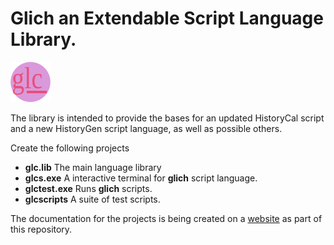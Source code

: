# Glich an Extendable Script Language Library.

![Glich logo](./image/glich32.svg)

The library is intended to provide the bases for an updated HistoryCal script
and a new HistoryGen script language, as well as possible others.

Create the following projects
 - **glc.lib** The main language library
 - **glcs.exe** A interactive terminal for **glich** script language.
 - **glctest.exe** Runs **glich** scripts.
 - **glcscripts** A suite of test scripts.

The documentation for the projects is being created on a
[website](https://nickmat.github.io/glich/website/index.htm)
as part of this repository.
